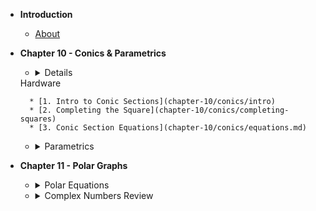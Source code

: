* **Introduction**
	* [About](/)
* **Chapter 10 - Conics & Parametrics**

	* <details>
	<summary>Hardware</summary>

		* [1. Intro to Conic Sections](chapter-10/conics/intro)
		* [2. Completing the Square](chapter-10/conics/completing-squares)
		* [3. Conic Section Equations](chapter-10/conics/equations.md)
	
	</details>

	* <details>
		<summary>Parametrics</summary>

		* [1. Intro to Parametrics](chapter-10/parametrics/intro)
		* [2. Parametrics With Trigonometry](chapter-10/parametrics/parametrics-trig)

	</details>

* **Chapter 11 - Polar Graphs**
	
	* <details>
		<summary>Polar Equations</summary>
		
		* [1. Intro to the Polar Graph](chapter-11/polar/intro)
		* [2. Converting Polar Coordinates](chapter-11/polar/converting)
		* [3. Polar Equations](chapter-11/polar/equations)
		* [4. Converting Polar Equations](chapter-11/polar/converting-equations)

	</details>

	* <details>
		<summary>Complex Numbers Review</summary>
		
		* [1. Complex Numbers Review](chapter-11/complex-nums/review)
		* [2. Complex Numbers in Polar Form](chapter-11/complex-nums/polar-form)

	</details>
		